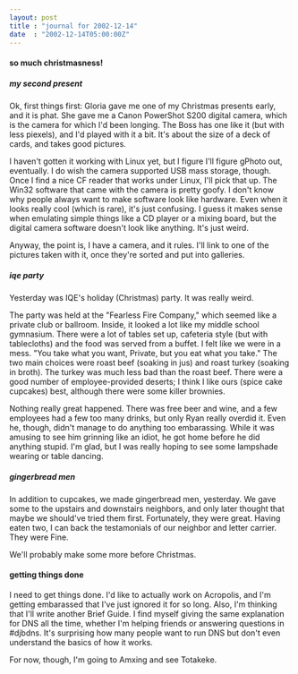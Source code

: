 ```yaml
---
layout: post
title : "journal for 2002-12-14"
date  : "2002-12-14T05:00:00Z"
---
```

<h4>so much christmasness!</h4><h5>my second present</h5>Ok, first things first:  Gloria gave me one of my Christmas presents early, and it is phat.  She gave me a Canon PowerShot S200 digital camera, which is the camera for which I'd been longing.  The Boss has one like it (but with less piexels), and I'd played with it a bit.  It's about the size of a deck of cards, and takes good pictures.

I haven't gotten it working with Linux yet, but I figure I'll figure gPhoto out, eventually.  I do wish the camera supported USB mass storage, though. Once I find a nice CF reader that works under Linux, I'll pick that up.  The Win32 software that came with the camera is pretty goofy.  I don't know why people always want to make software look like hardware.  Even when it looks really cool (which is rare), it's just confusing.  I guess it makes sense when emulating simple things like a CD player or a mixing board, but the digital camera software doesn't look like anything.  It's just weird.

Anyway, the point is, I have a camera, and it rules.  I'll link to one of the pictures taken with it, once they're sorted and put into galleries.<h5>iqe party</h5>Yesterday was IQE's holiday (Christmas) party.  It was really weird.  

The party was held at the "Fearless Fire Company," which seemed like a private club or ballroom.  Inside, it looked a lot like my middle school gymnasium. There were a lot of tables set up, cafeteria style (but with tablecloths) and the food was served from a buffet.  I felt like we were in a mess.  "You take what you want, Private, but you eat what you take."  The two main choices were roast beef (soaking in jus) and roast turkey (soaking in broth).  The turkey was much less bad than the roast beef.  There were a good number of employee-provided deserts; I think I like ours (spice cake cupcakes) best, although there were some killer brownies.

Nothing really great happened.  There was free beer and wine, and a few employees had a few too many drinks, but only Ryan really overdid it.  Even he, though, didn't manage to do anything too embarassing.  While it was amusing to see him grinning like an idiot, he got home before he did anything stupid.  I'm glad, but I was really hoping to see some lampshade wearing or table dancing.<h5>gingerbread men</h5>In addition to cupcakes, we made gingerbread men, yesterday.  We gave some to the upstairs and downstairs neighbors, and only later thought that maybe we should've tried them first.  Fortunately, they were great.  Having eaten two, I can back the testamonials of our neighbor and letter carrier.  They were Fine.

We'll probably make some more before Christmas.<h4>getting things done</h4>I need to get things done.  I'd like to actually work on Acropolis, and I'm getting embarassed that I've just ignored it for so long.  Also, I'm thinking that I'll write another Brief Guide.  I find myself giving the same explanation for DNS all the time, whether I'm helping friends or answering questions in #djbdns.  It's surprising how many people want to run DNS but don't even understand the basics of how it works.

For now, though, I'm going to Amxing and see Totakeke.

